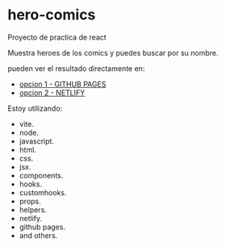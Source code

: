 # hero-comics

Proyecto de practica de react

Muestra heroes de los comics y puedes buscar por su nombre.

pueden ver el resultado directamente en:

- [opcion 1 - GITHUB PAGES](https://jomadot.github.io/react-gif/)
- [opcion 2 - NETLIFY](https://hero-comics.netlify.app/)

Estoy utilizando:

- vite.
- node.
- javascript.
- html.
- css.
- jsx.
- components.
- hooks.
- customhooks.
- props.
- helpers.
- netlify.
- github pages.
- and others.

